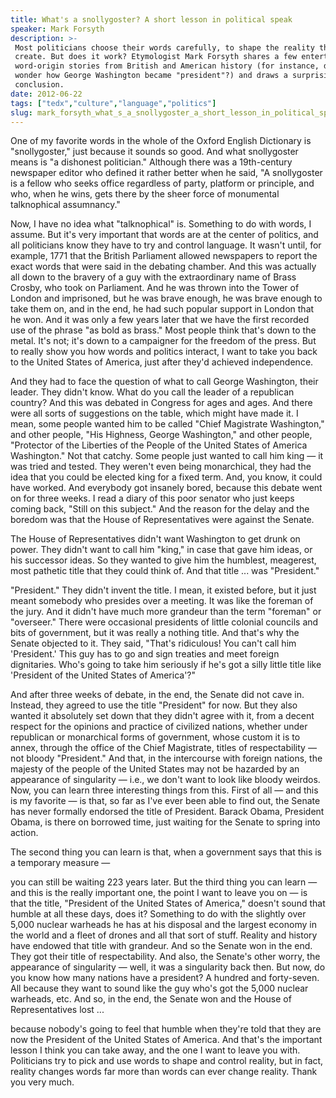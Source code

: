 ```yaml
---
title: What's a snollygoster? A short lesson in political speak
speaker: Mark Forsyth
description: >-
 Most politicians choose their words carefully, to shape the reality they hope to
 create. But does it work? Etymologist Mark Forsyth shares a few entertaining
 word-origin stories from British and American history (for instance, did you ever
 wonder how George Washington became "president"?) and draws a surprising
 conclusion.
date: 2012-06-22
tags: ["tedx","culture","language","politics"]
slug: mark_forsyth_what_s_a_snollygoster_a_short_lesson_in_political_speak
---
```


One of my favorite words in the whole of the Oxford English Dictionary is "snollygoster,"
just because it sounds so good. And what snollygoster means is "a dishonest politician."
Although there was a 19th-century newspaper editor who defined it rather better when he
said, "A snollygoster is a fellow who seeks office regardless of party, platform or
principle, and who, when he wins, gets there by the sheer force of monumental talknophical
assumnancy."

Now, I have no idea what "talknophical" is. Something to do with words, I assume. But it's
very important that words are at the center of politics, and all politicians know they
have to try and control language. It wasn't until, for example, 1771 that the British
Parliament allowed newspapers to report the exact words that were said in the debating
chamber. And this was actually all down to the bravery of a guy with the extraordinary
name of Brass Crosby, who took on Parliament. And he was thrown into the Tower of London
and imprisoned, but he was brave enough, he was brave enough to take them on, and in the
end, he had such popular support in London that he won. And it was only a few years later
that we have the first recorded use of the phrase "as bold as brass." Most people think
that's down to the metal. It's not; it's down to a campaigner for the freedom of the
press. But to really show you how words and politics interact, I want to take you back to
the United States of America, just after they'd achieved independence.

And they had to face the question of what to call George Washington, their leader. They
didn't know. What do you call the leader of a republican country? And this was debated in
Congress for ages and ages. And there were all sorts of suggestions on the table, which
might have made it. I mean, some people wanted him to be called "Chief Magistrate
Washington," and other people, "His Highness, George Washington," and other people,
"Protector of the Liberties of the People of the United States of America Washington." Not
that catchy. Some people just wanted to call him king — it was tried and tested. They
weren't even being monarchical, they had the idea that you could be elected king for a
fixed term. And, you know, it could have worked. And everybody got insanely bored, because
this debate went on for three weeks. I read a diary of this poor senator who just keeps
coming back, "Still on this subject." And the reason for the delay and the boredom was
that the House of Representatives were against the Senate.

The House of Representatives didn't want Washington to get drunk on power. They didn't
want to call him "king," in case that gave him ideas, or his successor ideas. So they
wanted to give him the humblest, meagerest, most pathetic title that they could think of.
And that title ... was "President."

"President." They didn't invent the title. I mean, it existed before, but it just meant
somebody who presides over a meeting. It was like the foreman of the jury. And it didn't
have much more grandeur than the term "foreman" or "overseer." There were occasional
presidents of little colonial councils and bits of government, but it was really a nothing
title. And that's why the Senate objected to it. They said, "That's ridiculous! You can't
call him 'President.' This guy has to go and sign treaties and meet foreign dignitaries.
Who's going to take him seriously if he's got a silly little title like 'President of the
United States of America'?"

And after three weeks of debate, in the end, the Senate did not cave in. Instead, they
agreed to use the title "President" for now. But they also wanted it absolutely set down
that they didn't agree with it, from a decent respect for the opinions and practice of
civilized nations, whether under republican or monarchical forms of government, whose
custom it is to annex, through the office of the Chief Magistrate, titles of
respectability — not bloody "President." And that, in the intercourse with foreign
nations, the majesty of the people of the United States may not be hazarded by an
appearance of singularity — i.e., we don't want to look like bloody weirdos. Now, you can
learn three interesting things from this. First of all — and this is my favorite — is
that, so far as I've ever been able to find out, the Senate has never formally endorsed
the title of President. Barack Obama, President Obama, is there on borrowed time, just
waiting for the Senate to spring into action.

The second thing you can learn is that, when a government says that this is a temporary
measure —

you can still be waiting 223 years later. But the third thing you can learn — and this is
the really important one, the point I want to leave you on — is that the title, "President
of the United States of America," doesn't sound that humble at all these days, does it?
Something to do with the slightly over 5,000 nuclear warheads he has at his disposal and
the largest economy in the world and a fleet of drones and all that sort of stuff. Reality
and history have endowed that title with grandeur. And so the Senate won in the end. They
got their title of respectability. And also, the Senate's other worry, the appearance of
singularity — well, it was a singularity back then. But now, do you know how many nations
have a president? A hundred and forty-seven. All because they want to sound like the guy
who's got the 5,000 nuclear warheads, etc. And so, in the end, the Senate won and the House
of Representatives lost ...

because nobody's going to feel that humble when they're told that they are now the
President of the United States of America. And that's the important lesson I think you can
take away, and the one I want to leave you with. Politicians try to pick and use words to
shape and control reality, but in fact, reality changes words far more than words can ever
change reality. Thank you very much.

<!--
ad_duration=3.33
comment_count=75
event="TEDxHousesOfParliament"
external_start_time=0
intro_duration=11.82
is_subtitle_required="False"
is_talk_featured="True"
language="en"
language_swap="False"
native_language="en"
number_of_related_talks=6
number_of_speakers=1
number_of_subtitled_videos=30
number_of_tags=4
number_of_talk_download_languages=30
number_of_talk_more_resources=0
number_of_talk_recommendations=0
number_of_talks_take_actions=0
post_ad_duration=0.83
published_timestamp="2012-08-12 15:13:23"
recording_date="2012-06-22"
speaker_description="Writer"
speaker_is_published=1
speaker_name="Mark Forsyth"
talk_name="What's a snollygoster? A short lesson in political speak"
talks_tags=["tedx","culture","language","politics"]
url_audio="https://download.ted.com/talks/MarkForsyth_2012X.mp3?apikey=acme-roadrunner"
url_photo_speaker="https://pe.tedcdn.com/images/ted/daec59c3f165047a22295f60741cfe45c5996864_254x191.jpg"
url_photo_talk="https://pe.tedcdn.com/images/ted/94fb604582bcfd1090eec37e57e586c381d5171e_1600x1200.jpg"
url_webpage="https://www.ted.com/talks/mark_forsyth_what_s_a_snollygoster_a_short_lesson_in_political_speak"
video_type_name="TEDx Talk"
-->